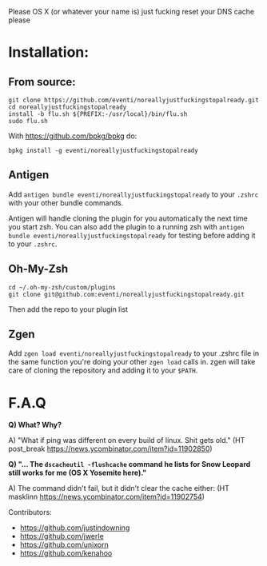 Please OS X (or whatever your name is) just fucking reset your DNS cache please

Installation:
=====
From source:
-----
    git clone https://github.com/eventi/noreallyjustfuckingstopalready.git
    cd noreallyjustfuckingstopalready
    install -b flu.sh ${PREFIX:-/usr/local}/bin/flu.sh
    sudo flu.sh

With https://github.com/bpkg/bpkg do:

`bpkg install -g eventi/noreallyjustfuckingstopalready`

Antigen
-----
Add `antigen bundle eventi/noreallyjustfuckingstopalready` to your `.zshrc` with your other bundle commands.

Antigen will handle cloning the plugin for you automatically the next time you start zsh. You can also add the plugin to a running zsh with `antigen bundle eventi/noreallyjustfuckingstopalready` for testing before adding it to your `.zshrc`.

Oh-My-Zsh
-----
    cd ~/.oh-my-zsh/custom/plugins
    git clone git@github.com:eventi/noreallyjustfuckingstopalready.git

Then add the repo to your plugin list

Zgen
-----
Add `zgen load eventi/noreallyjustfuckingstopalready` to your .zshrc file in the same function you're doing your other `zgen load` calls in. zgen will take care of cloning the repository and adding it to your `$PATH`.

F.A.Q
=====
**Q) What? Why?**

A) "What if ping was different on every build of linux. Shit gets old."
 (HT post_break https://news.ycombinator.com/item?id=11902850)

**Q) "... The `dscacheutil -flushcache` command he lists for Snow Leopard still works for me (OS X Yosemite here)."**

A) The command didn't fail, but it didn't clear the cache either: (HT masklinn https://news.ycombinator.com/item?id=11902754)


Contributors:

* https://github.com/justindowning
* https://github.com/jwerle
* https://github.com/unixorn
* https://github.com/kenahoo

